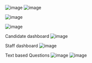 ![image](https://github.com/user-attachments/assets/77348766-c41e-4825-90e2-ed3aba7364f2)
![image](https://github.com/user-attachments/assets/05028e80-1622-462e-b038-eb2b86c4db12)

![image](https://github.com/user-attachments/assets/90ad7087-0bf8-4d8a-8d38-9a1054084910)


![image](https://github.com/user-attachments/assets/4236d4a1-5abb-45bd-ad9e-c1ec806ad5c2)

Candidate dashboard
![image](https://github.com/user-attachments/assets/2366b24f-8339-46b1-bf81-b05120ba6673)


Staff dashboard
![image](https://github.com/user-attachments/assets/fcae1c11-dede-40d3-bb32-8f0ad4ca435b)

Text based Questions
![image](https://github.com/user-attachments/assets/25a65c2a-2ca6-4e70-8c8c-f20ede43065c)
![image](https://github.com/user-attachments/assets/c84d933a-33d7-41d7-9777-6a7b3915602e)
